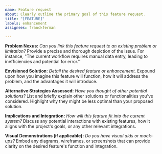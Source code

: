 ```yaml
---
name: Feature request
about: Clearly outline the primary goal of this feature request.
title: "[FEATURE]"
labels: enhancement
assignees: franckferman

---
```


**Problem Nexus:**
_Can you link this feature request to an existing problem or limitation?_
Provide a precise and thorough depiction of the issue. For instance, "The current workflow requires manual data entry, leading to inefficiencies and potential for error."

**Envisioned Solution:**
_Detail the desired feature or enhancement._
Expound upon how you imagine this feature will function, how it will address the problem, and the advantages it will introduce.

**Alternative Strategies Assessed:**
_Have you thought of other potential solutions?_
List and briefly explain other solutions or functionalities you've considered. Highlight why they might be less optimal than your proposed solution.

**Implications and Integration:**
_How will this feature fit into the current system?_
Discuss any potential interactions with existing features, how it aligns with the project's goals, or any other relevant integrations.

**Visual Demonstrations (if applicable):**
_Do you have visual aids or mock-ups?_
Embed any diagrams, wireframes, or screenshots that can provide clarity on the desired feature's function and integration.
